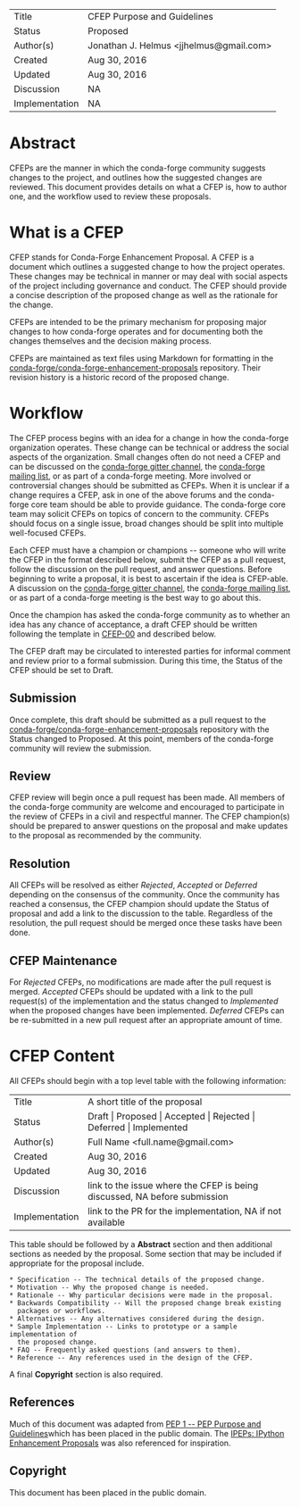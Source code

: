 
<table>
<tr><td> Title </td><td> CFEP Purpose and Guidelines </td>
<tr><td> Status </td><td> Proposed </td></tr>
<tr><td> Author(s) </td><td> Jonathan J. Helmus &lt;jjhelmus@gmail.com&gt;</td></tr>
<tr><td> Created </td><td> Aug 30, 2016</td></tr>
<tr><td> Updated </td><td> Aug 30, 2016</td></tr>
<tr><td> Discussion </td><td> NA </td></tr>
<tr><td> Implementation </td><td> NA </td></tr>
</table>

# Abstract

CFEPs are the manner in which the conda-forge community suggests changes to the
project, and outlines how the suggested changes are reviewed.  This document provides details on what a CFEP is, how to author one, and the workflow used to review these proposals.

# What is a CFEP

CFEP stands for Conda-Forge Enhancement Proposal.  A CFEP is a document which
outlines a suggested change to how the project operates.  These changes may be
technical in manner or may deal with social aspects of the project including
governance and conduct.  The CFEP should provide a concise description of the
proposed change as well as the rationale for the change.

CFEPs are intended to be the primary mechanism for proposing major changes to
how conda-forge operates and for documenting both the changes themselves and the
decision making process.

CFEPs are maintained as text files using Markdown for formatting in the
[conda-forge/conda-forge-enhancement-proposals](https://github.com/conda-forge/conda-forge-enhancement-proposals)
repository. Their revision history is a historic record of the proposed change.

# Workflow

The CFEP process begins with an idea for a change in how the conda-forge
organization operates.  These change can be technical or address the
social aspects of the organization.  Small changes often do not need a CFEP and
can be discussed on the
[conda-forge gitter channel](https://gitter.im/conda-forge/conda-forge.github.io),
the [conda-forge mailing list](https://groups.google.com/forum/#!forum/conda-forge),
or as part of a conda-forge meeting.  More involved or controversial changes
should be submitted as CFEPs.  When it is unclear if a change requires a CFEP,
ask in one of the above forums and the conda-forge core team should be able to
provide guidance.  The conda-forge core team may solicit CFEPs on topics of
concern to the community.  CFEPs should focus on a single issue, broad changes
should be split into multiple well-focused CFEPs.

Each CFEP must have a champion or champions -- someone who will write the
CFEP in the format described below, submit the CFEP as a pull request,
follow the discussion on the pull request, and answer questions.  Before
beginning to write a proposal, it is best to ascertain if the idea is CFEP-able.
A discussion on the
[conda-forge gitter channel](https://gitter.im/conda-forge/conda-forge.github.io),
the [conda-forge mailing list](https://groups.google.com/forum/#!forum/conda-forge),
or as part of a conda-forge meeting is the best way to go about this.

Once the champion has asked the conda-forge community as to whether an idea
has any chance of acceptance, a draft CFEP should be written following the
template in [CFEP-00](cfep-00.md) and described below.

The CFEP draft may be circulated to interested parties for informal comment and
review prior to a formal submission. During this time, the Status of the CFEP
should be set to Draft.

## Submission

Once complete, this draft should be submitted as a pull request to the
[conda-forge/conda-forge-enhancement-proposals](https://github.com/conda-forge/conda-forge-enhancement-proposals)
repository with the Status changed to Proposed.  At this point, members of the
conda-forge community will review the submission.

## Review

CFEP review will begin once a pull request has been made.  All members of the
conda-forge community are welcome and encouraged to participate in the review
of CFEPs in a civil and respectful manner.  The CFEP champion(s) should be
prepared to answer questions on the proposal and make updates to the
proposal as recommended by the community.

## Resolution

All CFEPs will be resolved as either *Rejected*, *Accepted* or *Deferred*
depending on the consensus of the community. Once the community has reached a
consensus, the CFEP champion should update the Status of proposal and add a
link to the discussion to the table.  Regardless of the resolution, the pull
request should be merged once these tasks have been done.

## CFEP Maintenance

For *Rejected* CFEPs, no modifications are made after the pull request is merged.
*Accepted* CFEPs should be updated with a link to the pull request(s) of the
implementation and the status changed to *Implemented* when the proposed
changes have been implemented.  *Deferred* CFEPs can be re-submitted in a new
pull request after an appropriate amount of time.

# CFEP Content

All CFEPs should begin with a top level table with the following information:

<table>
<tr><td> Title </td><td> A short title of the proposal </td>
<tr><td> Status </td><td> Draft | Proposed | Accepted | Rejected | Deferred | Implemented </td></tr>
<tr><td> Author(s) </td><td> Full Name &lt;full.name@gmail.com&gt;</td></tr>
<tr><td> Created </td><td> Aug 30, 2016</td></tr>
<tr><td> Updated </td><td> Aug 30, 2016</td></tr>
<tr><td> Discussion </td><td> link to the issue where the CFEP is being discussed, NA before submission </td></tr>
<tr><td> Implementation </td><td> link to the PR for the implementation, NA if not available </td></tr>
</table>

This table should be followed by a **Abstract** section and then
additional sections as needed by the proposal.  Some section that may be
included if appropriate for the proposal include.

    * Specification -- The technical details of the proposed change.
    * Motivation -- Why the proposed change is needed.
    * Rationale -- Why particular decisions were made in the proposal.
    * Backwards Compatibility -- Will the proposed change break existing
      packages or workflows.
    * Alternatives -- Any alternatives considered during the design.
    * Sample Implementation -- Links to prototype or a sample implementation of
      the proposed change.
    * FAQ -- Frequently asked questions (and answers to them).
    * Reference -- Any references used in the design of the CFEP.

A final **Copyright** section is also required.

## References

Much of this document was adapted from
[PEP 1 -- PEP Purpose and Guidelines](https://www.python.org/dev/peps/pep-0001/)which has been placed in the public domain.
The [IPEPs: IPython Enhancement Proposals](https://github.com/ipython/ipython/wiki/IPEPs:-IPython-Enhancement-Proposals) was also referenced for inspiration.

## Copyright

This document has been placed in the public domain.
